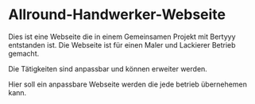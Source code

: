 # Allround-Handwerker-Webseite

Dies ist eine Webseite die in einem Gemeinsamen Projekt mit Bertyyy entstanden ist. Die Webseite ist für einen Maler und Lackierer Betrieb gemacht. 

Die Tätigkeiten sind anpassbar und können erweiter werden. 

Hier soll ein anpassbare Webseite werden die jede betrieb übernehemen kann.
